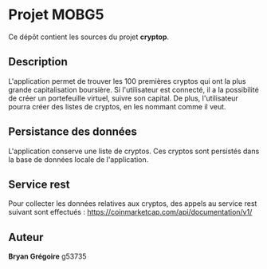 
# Projet MOBG5

Ce dépôt contient les sources du projet **cryptop**.

## Description

L'application permet de trouver les 100 premières cryptos qui ont la plus grande capitalisation boursière. Si l'utilisateur est connecté, il a la possibilité de créer un portefeuille virtuel, suivre son capital. De plus, l'utilisateur pourra créer des listes de cryptos, en les nommant comme il veut.

## Persistance des données

L'application conserve une liste de cryptos. Ces cryptos sont persistés dans la base de données locale de l'application.

## Service rest

Pour collecter les données relatives aux cryptos, des appels au service rest suivant sont effectués : https://coinmarketcap.com/api/documentation/v1/

## Auteur

**Bryan Grégoire** g53735
